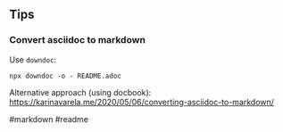 ## Tips

### Convert asciidoc to markdown

Use `downdoc`:
```
npx downdoc -o - README.adoc
```

Alternative approach (using docbook): https://karinavarela.me/2020/05/06/converting-asciidoc-to-markdown/

<!-- Keywords -->
#markdown #readme
<!-- /Keywords -->

